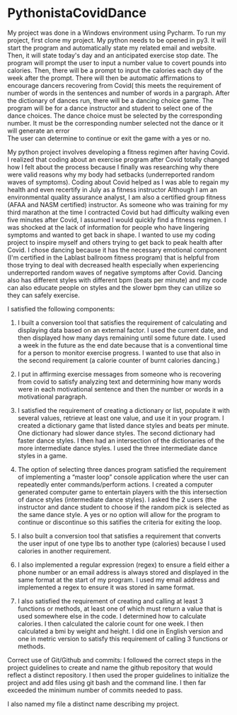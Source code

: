 # PythonistaCovidDance

My project was done in a Windows environment using Pycharm. To run my project, first clone my project. My python needs to be opened in py3. It will start the program and automatically state my related email and website.  Then, it will state today's day and an anticipated exercise stop date.   The program will prompt  the user to input a  number value to covert pounds into calories.  Then, there will be a prompt to input  the calories each day of the week after the prompt.  There will then be automatic affirmations to encourage dancers recovering from Covid( this meets the requirement of number of words in the sentences and number of words in a pargraph.   After the dictionary of dances run, there will be a dancing choice game.  The program will be for a dance instructor and student to select one of the dance choices.  The dance choice must be selected by the corresponding number. It must be the corresponding number selected not the dance  or it will generate an error  
The user can determine to continue or exit the game with a yes or no.  

My python project involves developing a fitness regimen after having Covid. I realized that coding about an exercise program after Covid totally changed how I felt about the process because I finally was researching why there were valid reasons why my body had setbacks (underreported random waves of symptoms).  Coding about Covid  helped as I was able to regain my health and even recertify in July as a fitness instructor 
Although I am an environmental quality assurance analyst, I am also a certified group fitness (AFAA and NASM certified) instructor. As someone who was training for my third marathon at the time I contracted Covid  but had difficulty walking even five minutes after Covid, I assumed I would quickly find a fitness regimen. I was shocked at the lack of information for people who have lingering symptoms and wanted to get back in shape. I wanted to use my coding project to inspire myself and others trying to get back to peak health after Covid. I chose dancing because it has the necessary emotional component (I'm certified in the Lablast ballroom fitness program) that is helpful from those trying to deal with decreased health especially when experiencing underreported random waves of negative symptoms after Covid. Dancing also has different styles with different bpm (beats per minute) and my code can also educate people on styles and the slower bpm they can utilize so they can safely exercise. 

I satisfied the following components: 

1. I built a conversion tool that satisfies the requirement of calculating and displaying data based on an external factor. I used the current date, and then displayed how many days remaining until some future date. I used a week in the future as the end date because that is a conventional time for a person to monitor exercise progress. I wanted to use that also in the second requirement (a calorie counter of burnt calories dancing.)


2. I put in affirming exercise messages from someone who is recovering from covid to satisfy analyzing text and determining how many words were in each motivational sentence and then the number or words in a motivational paragraph.


 3. I satisfied the requirement of creating a dictionary or list, populate it with several values, retrieve at least one value, and use it in your program. I created a dictionary game that listed dance styles and beats per minute. One dictionary had slower dance styles. The second dictionary had faster dance styles. I then had an intersection of the dictionaries of the more intermediate dance styles. I used the three intermediate dance styles in a game.


4. The option of selecting three dances program satisfied the requirement of implementing a “master loop” console application where the user can repeatedly enter commands/perform actions. I created a computer generated computer game to entertain players with the this intersection of dance styles (intermediate dance styles). I asked the 2 users (the instructor and dance student to  choose if the random pick is selected as the same dance style. A yes or no option will allow for the program to continue or discontinue so this satifies the criteria for exiting the loop.
  
5.    I also built a conversion tool that satisfies a requirement that converts the user input of one type lbs to another type  (calories) because I used calories in another requirement.

6. I also implemented a regular expression (regex) to ensure a field either a phone number or an email address is always stored and displayed in the same format at the start of my program. I used my email address and implemented a regex to ensure it was stored in same format.

7. I also satisfied the requirement of creating and calling at least 3 functions or methods, at least one of which must return a value that is used somewhere else in the code. I determined how to calculate calories. I then calculated the calorie count for one week. I then calculated  a bmi  by  weight and height.  I did one in English version and one in metric version to satisfy this requirement of calling 3 functions or methods.  



Correct use of Git/Github and commits: I followed the correct steps in the project guidelines to create and name the github repository that would reflect a distinct repository. I then used the proper guidelines to initialize the project and add files using git bash and the command line. I then far exceeded the minimum number of commits needed to pass.

I also named my file a distinct name describing my project.





